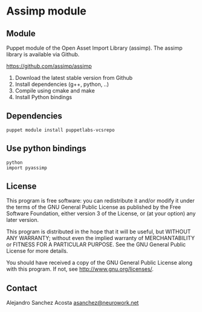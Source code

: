 # Assimp module

## Module

Puppet module of the Open Asset Import Library (assimp). The assimp library is available via Github.

https://github.com/assimp/assimp

1. Download the latest stable version from Github
2. Install dependencies (g++, python, ..)
3. Compile using cmake and make
4. Install Python bindings

## Dependencies

```
puppet module install puppetlabs-vcsrepo
```

## Use python bindings

```
python
import pyassimp
```

## License

This program is free software: you can redistribute it and/or modify
it under the terms of the GNU General Public License as published by
the Free Software Foundation, either version 3 of the License, or
(at your option) any later version.

This program is distributed in the hope that it will be useful,
but WITHOUT ANY WARRANTY; without even the implied warranty of
MERCHANTABILITY or FITNESS FOR A PARTICULAR PURPOSE.  See the
GNU General Public License for more details.

You should have received a copy of the GNU General Public License
along with this program.  If not, see <http://www.gnu.org/licenses/>.

## Contact

Alejandro Sanchez Acosta <asanchez@neurowork.net>


